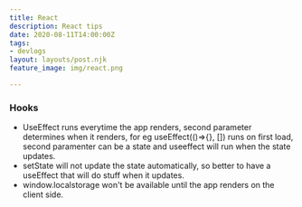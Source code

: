 ```yaml
---
title: React
description: React tips
date: 2020-08-11T14:00:00Z
tags:
- devlogs
layout: layouts/post.njk
feature_image: img/react.png

---
```

### Hooks

* UseEffect runs everytime the app renders, second parameter determines when it renders, for eg useEffect(()=>{}, \[\]) runs on first load, second paramenter can be a state and useeffect will run when the state updates.
* setState will not update the state automatically, so better to have a useEffect that will do stuff when it updates.
* window.localstorage won't be available until the app renders on the client side.